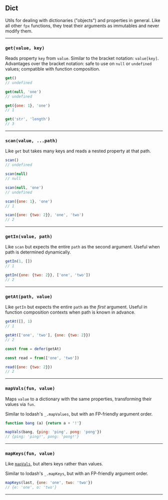 ## Dict

Utils for dealing with dictionaries ("objects") and properties in general. Like
all other `fpx` functions, they treat their arguments as immutables and never
modify them.

---

### `get(value, key)`

Reads property `key` from `value`. Similar to the bracket notation:
`value[key]`. Advantages over the bracket notation: safe to use on `null` or
`undefined` values; compatible with function composition.

```js
get()
// undefined

get(null, 'one')
// undefined

get({one: 1}, 'one')
// 1

get('str', 'length')
// 3
```

---

### `scan(value, ...path)`

Like `get` but takes many keys and reads a nested property at that path.

```js
scan()
// undefined

scan(null)
// null

scan(null, 'one')
// undefined

scan({one: 1}, 'one')
// 1

scan({one: {two: 2}}, 'one', 'two')
// 2
```

---

### `getIn(value, path)`

Like `scan` but expects the entire `path` as the second argument. Useful when
path is determined dynamically.

```js
getIn(1, [])
// 1

getIn({one: {two: 2}}, ['one', 'two'])
// 2
```

---

### `getAt(path, value)`

Like `getIn` but expects the entire `path` as the _first_ argument. Useful in
function composition contexts when path is known in advance.

```js
getAt([], 1)
// 1

getAt(['one', 'two'], {one: {two: 2}})
// 2

const from = defer(getAt)

const read = from(['one', 'two'])

read({one: {two: 2}})
// 2
```

---

### `mapVals(fun, value)`

Maps `value` to a dictionary with the same properties, transforming their values
via `fun`.

Similar to lodash's `_.mapValues`, but with an FP-friendly argument order.

```js
function bang (a) {return a + '!'}

mapVals(bang, {ping: 'ping', pong: 'pong'})
// {ping: 'ping!', pong: 'pong!'}
```

---

### `mapKeys(fun, value)`

Like [`mapVals`](#-mapvals-fun-value-), but alters keys rather than values.

Similar to lodash's `_.mapKeys`, but with an FP-friendly argument order.

```js
mapKeys(last, {one: 'one', two: 'two'})
// {e: 'one', o: 'two'}
```

----
